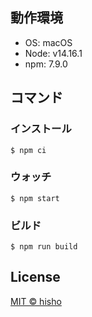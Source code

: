 ## 動作環境

- OS: macOS
- Node: v14.16.1
- npm: 7.9.0

## コマンド

### インストール
```shell
$ npm ci
```

### ウォッチ
```shell
$ npm start
```

### ビルド
```shell
$ npm run build
```

## License

[MIT © hisho](./LICENSE)